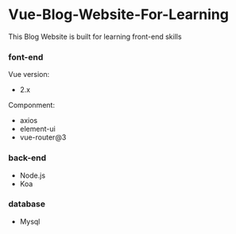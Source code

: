 # Vue-Blog-Website-For-Learning
This Blog Website is built for learning front-end skills

### font-end

Vue version:

- 2.x

Componment:

- axios
- element-ui
- vue-router@3

### back-end

- Node.js
- Koa

### database

- Mysql


